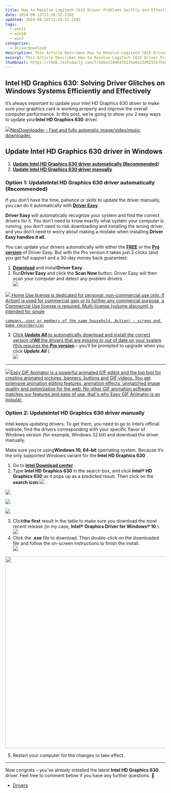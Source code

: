 ```yaml
---
title: How to Resolve Logitech C615 Driver Problems Swiftly and Effectively
date: 2024-08-13T11:59:52.210Z
updated: 2024-08-14T11:59:52.210Z
tags:
  - win11
  - win10
  - win7
categories:
  - DriverDownload
description: This Article Describes How to Resolve Logitech C615 Driver Problems Swiftly and Effectively
excerpt: This Article Describes How to Resolve Logitech C615 Driver Problems Swiftly and Effectively
thumbnail: https://thmb.techidaily.com/fc56be1104b47b174a9a13d9255575e8e01dfcc34ec60d7f7f9e3cbb3a84553c.jpg
---
```


## Intel HD Graphics 630: Solving Driver Glitches on Windows Systems Efficiently and Effectively

It’s always important to update your Intel HD Graphics 630 driver to make sure your graphics card is working properly and improve the overall computer performance. In this post, we’re going to show you 2 easy ways to update your**Intel HD Graphics 630**  driver.

<!-- affiliate ads begin -->
<a href="https://secure.2checkout.com/order/checkout.php?PRODS=4559731&QTY=1&AFFILIATE=108875&CART=1"><img src="http://www.neowise.com/images/nd-ss-w200.jpg" border="0">NeoDownloader - Fast and fully automatic image/video/music downloader. </a>
<!-- affiliate ads end -->
## Update **Intel HD Graphics 630**  driver in Windows

1. [**Update Intel HD Graphics 630 driver automatically (Recommended)**](https://www.drivereasy.com/knowledge/update-intel-hd-graphics-630-driver-easily/#O1)
2. [**Update Intel HD Graphics 630 driver manually**](https://tools.techidaily.com/drivereasy/download/)

### Option 1: Update**Intel HD Graphics 630 driver** automatically (Recommended)

 If you don’t have the time, patience or skills to update the driver manually, you can do it automatically with **[Driver Easy](https://tools.techidaily.com/drivereasy/download/)**  .

**Driver Easy**   will automatically recognize your system and find the correct drivers for it. You don’t need to know exactly what system your computer is running, you don’t need to risk downloading and installing the wrong driver, and you don’t need to worry about making a mistake when installing.**Driver Easy handles it all.**

 You can update your drivers automatically with either the **[FREE](https://tools.techidaily.com/drivereasy/download/)**  or the **[Pro version](https://tools.techidaily.com/drivereasy/download/)**  of Driver Easy. But with the Pro version it takes just 2 clicks (and you get full support and a 30-day money back guarantee):

1. **[Download](https://tools.techidaily.com/drivereasy/download/)**  and install**Driver Easy** .
2. Run**Driver Easy** and click the **Scan Now** button. Driver Easy will then scan your computer and detect any problem drivers.  
![](https://images.drivereasy.com/wp-content/uploads/2018/05/img_5afb955c3ee3c.jpg)
<!-- affiliate ads begin -->
<a href="https://checkout.mirillis.com/order/checkout.php?PRODS=4704640&QTY=1&AFFILIATE=108875&CART=1"> <img src="https://secure.avangate.com/images/merchant/547a5a56d43f6d40f9a6a2f76501d013/products/1_mirillis_action_boxshot_store_1x.jpg" border="0">
	Home Use license is dedicated for personal, non-commercial use only. 
	If Action! is used for commercial gain or to further any commercial purpose, 
	a Commercial Use license is required. Multi-license (volume discount) is intended for single 
 
	company, user or members of the same household. Action! - screen and game recorder</a>
<!-- affiliate ads end -->
3. Click **Update All** to automatically download and install the correct version of**All** the drivers that are missing or out of date on your system (this requires the **[Pro version](https://tools.techidaily.com/drivereasy/download/)**  – you’ll be prompted to upgrade when you click _**Update All**_ ).  
![](https://images.drivereasy.com/wp-content/uploads/2018/05/img_5afd081b5fc79.jpg)

---

<!-- affiliate ads begin -->
<a href="https://secure.2checkout.com/order/checkout.php?PRODS=174416&QTY=1&AFFILIATE=108875&CART=1"><img src="https://www.easygifanimator.net/images/gif-animator.png" border="0">Easy GIF Animator is a powerful animated GIF editor and the top tool for creating animated pictures, banners, buttons and GIF videos. You get extensive animation editing features, animation effects, unmatched image quality and optimization for the web. No other GIF animation software matches our features and ease of use, that's why Easy GIF Animator is so popular.</a>
<!-- affiliate ads end -->
### Option 2: Update**Intel HD Graphics 630** driver manually

 Intel keeps updating drivers. To get them, you need to go to Intel’s official website, find the drivers corresponding with your specific flavor of Windows version (for example, Windows 32 bit) and download the driver manually.

 Make sure you’re using**Windows 10, 64-bit** opertating system. Because it’s the only supported Windows variant for the **Intel HD Graphics 630** .

1. Go to **[Intel Download center](https://downloadcenter.intel.com/)**  .
2. Type **Intel HD Graphics 630**  in the search box, and click **Intel® HD Graphics 630** as it pops up as a predicted result. Then click on the **search icon ![](https://images.drivereasy.com/wp-content/uploads/2018/05/img_5afcfdc0ec4e1.png)**  .  
<!-- affiliate ads begin -->
<a href="https://store.revouninstaller.com/order/checkout.php?PRODS=28010250&QTY=1&AFFILIATE=108875&CART=1"><img src="https://secure.avangate.com/images/merchant/4282ec8de8c9be897e7aff4aa231b1a4/336__280a.jpg" border="0"></a>
<!-- affiliate ads end -->
![](https://images.drivereasy.com/wp-content/uploads/2018/05/img_5afcfce094e06.jpg)
<!-- affiliate ads begin -->
<a href="https://secure.2checkout.com/order/checkout.php?PRODS=2201613&QTY=1&AFFILIATE=108875&CART=1"><img src="https://www.macdvdripperpro.com/images/devices-3.png" border="0"></a>
<!-- affiliate ads end -->
3. Click**the first** result in the table to make sure you download the most recent release (in my case, **Intel® Graphics Driver for Windows® 10** ).  
![](https://images.drivereasy.com/wp-content/uploads/2018/05/img_5afcff46da7d1.jpg)
4. Click the **.exe** file to download. Then double-click on the downloaded file and follow the on-screen instructions to finish the install.  
![](https://images.drivereasy.com/wp-content/uploads/2018/05/img_5afd23fd6d2e5.jpg)
<!-- affiliate ads begin -->
<a href="https://appsumo.8odi.net/c/5597632/2082535/7443" target="_top" id="2082535"><img src="//a.impactradius-go.com/display-ad/7443-2082535" border="0" alt="" width="1200" height="600"/></a><img height="0" width="0" src="https://appsumo.8odi.net/i/5597632/2082535/7443" style="position:absolute;visibility:hidden;" border="0" />
<!-- affiliate ads end -->
5. Restart your computer for the changes to take effect.

---

 Now congrats – you’ve already installed the latest **Intel HD Graphics 630** driver. Feel free to comment below if you have any further questions. 🙂

* [Drivers](https://tools.techidaily.com/drivereasy/download/)

<ins class="adsbygoogle"
     style="display:block"
     data-ad-format="autorelaxed"
     data-ad-client="ca-pub-7571918770474297"
     data-ad-slot="1223367746"></ins>



<ins class="adsbygoogle"
     style="display:block"
     data-ad-client="ca-pub-7571918770474297"
     data-ad-slot="8358498916"
     data-ad-format="auto"
     data-full-width-responsive="true"></ins>


